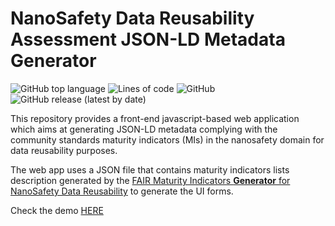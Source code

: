 # NanoSafety Data Reusability Assessment JSON-LD Metadata Generator

![GitHub top language](https://img.shields.io/github/languages/top/ammar257ammar/nsdra-jsonld-metadata-generator-webapp) ![Lines of code](https://img.shields.io/tokei/lines/github/ammar257ammar/nsdra-jsonld-metadata-generator-webapp) ![GitHub](https://img.shields.io/github/license/ammar257ammar/nsdra-jsonld-metadata-generator-webapp) ![GitHub release (latest by date)](https://img.shields.io/github/v/release/ammar257ammar/nsdra-jsonld-metadata-generator-webapp)

This repository provides a front-end javascript-based web application which aims at generating JSON-LD metadata complying with the community standards maturity indicators (MIs) in the nanosafety domain for data reusability purposes.

The web app uses a JSON file that contains maturity indicators lists description generated by the [FAIR Maturity Indicators **Generator** for NanoSafety Data Reusability](https://github.com/ammar257ammar/nsdra-maturity-indicators-generator) to generate the UI forms.

Check the demo [HERE](https://ammar257ammar.github.io/nsdra-jsonld-metadata-generator-webapp/)
